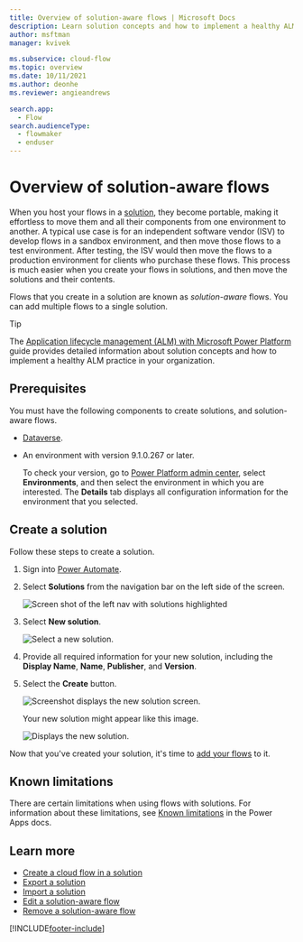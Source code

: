```yaml
---
title: Overview of solution-aware flows | Microsoft Docs
description: Learn solution concepts and how to implement a healthy ALM practice for flows.
author: msftman
manager: kvivek

ms.subservice: cloud-flow
ms.topic: overview
ms.date: 10/11/2021
ms.author: deonhe
ms.reviewer: angieandrews

search.app: 
  - Flow
search.audienceType: 
  - flowmaker
  - enduser
---
```


# Overview of solution-aware flows

When you host your flows in a [solution](/power-platform/alm/solution-concepts-alm), they become portable, making it effortless to move them and all their components from one environment to another. A typical use case is for an independent software vendor (ISV) to develop flows in a sandbox environment, and then move those flows to a test environment. After testing, the ISV would then move the flows to a production environment for clients who purchase these flows. This process is much easier when you create your flows in solutions, and then move the solutions and their contents.

Flows that you create in a solution are known as *solution-aware* flows. You can add multiple flows to a single solution.

> [!TIP]
> The [Application lifecycle management (ALM) with Microsoft Power Platform](/power-platform/alm/) guide provides detailed information about solution concepts and how to implement a healthy ALM practice in your organization.

## Prerequisites

You must have the following components to create solutions, and solution-aware flows.

- [Dataverse](/powerapps/maker/data-platform/data-platform-intro).
- An environment with version 9.1.0.267 or later.

  To check your version, go to [Power Platform admin center](https://admin.powerplatform.microsoft.com/), select **Environments**, and then select the environment in which you are interested. The **Details** tab displays all configuration information for the environment that you selected.

## Create a solution

Follow these steps to create a solution.

1. Sign into [Power Automate](https://make.powerautomate.com).
1. Select **Solutions** from the navigation bar on the left side of the screen.

   ![Screen shot of the left nav with solutions highlighted](./media/overview-solution-flows/left-nav-solution.png)

1. Select **New solution**.

   ![Select a new solution.](./media/overview-solution-flows/select-new-solution.png "Screen showing select new solution")

1. Provide all required information for your new solution, including the **Display Name**,  **Name**, **Publisher**, and **Version**.

1. Select the **Create** button.

   ![Screenshot displays the new solution screen.](./media/overview-solution-flows/new-solution.png "new solution properties screen")

   Your new solution might appear like this image.

   ![Displays the new solution.](./media/overview-solution-flows/new-solution-created.png "New solution showing on the *Solutions* screen")

Now that you've created your solution, it's time to [add your flows](./create-flow-solution.md) to it.

## Known limitations

There are certain limitations when using flows with solutions. For information about these limitations, see [Known limitations](/powerapps/maker/data-platform/solutions-overview#known-limitations) in the Power Apps docs.
  
## Learn more

- [Create a cloud flow in a solution](./create-flow-solution.md)
- [Export a solution](./export-flow-solution.md)
- [Import a solution](./import-flow-solution.md)
- [Edit a solution-aware flow](./edit-solution-aware-flow.md)
- [Remove a solution-aware flow](./remove-solution-aware-flow.md)


[!INCLUDE[footer-include](includes/footer-banner.md)]
